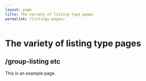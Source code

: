 ```yaml
---
layout: page
title: The variety of listing type pages
permalink: /listings-pages/
---
```


# The variety of listing type pages

## /group-listing etc

This is an example page.
